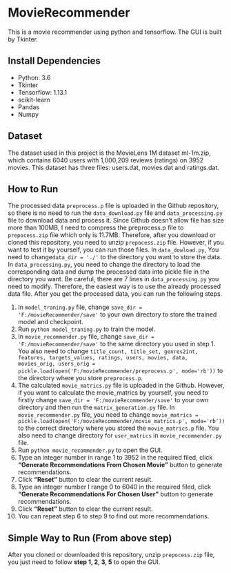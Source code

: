 # MovieRecommender
This is a movie recommender using python and tensorflow. The GUI is built by Tkinter.

## Install Dependencies
-	Python: 3.6
-	Tkinter
-	Tensorflow: 1.13.1
-	scikit-learn
-	Pandas
-	Numpy

## Dataset
The dataset used in this project is the MovieLens 1M dataset ml-1m.zip, which contains 6040 users with 1,000,209 reviews (ratings) on 3952 movies. This dataset has three files: users.dat, movies.dat and ratings.dat.

## How to Run
The processed data `preprocess.p` file is uploaded in the Github repository, so there is no need to run the `data_download.py` file and `data_processing.py` file to download data and process it. 
Since Github doesn’t allow file has size more than 100MB, I need to compress the preprocess.p file to `prepocess.zip` file which only is 11.7MB. Therefore, after you download or cloned this repository, you need to unzip `prepocess.zip` file.
However, if you want to test it by yourself, you can run those files. In `data_dowload.py`, You need to change`data_dir = './'` to the directory you want to store the data. In `data_processing.py`, you need to change the directory to load the corresponding data and dump the processed data into pickle file in the directory you want. Be careful, there are 7 lines in `data_processing.py` you need to modify. Therefore, the easiest way is to use the already processed data file.
After you get the processed data, you can run the following steps.

1)	In `model_traning.py` file, change `save_dir = 'F:/movieRecommender/save'` to your own directory to store the trained model and checkpoint.
2)	Run `python model_traning.py` to train the model.
3)	In `movie_recommender.py` file, change `save_dir = 'F:/movieRecommender/save'` to the same directory you used in step 1. You also need to change `title_count, title_set, genres2int, features, targets_values, ratings, users, movies, data, movies_orig, users_orig = pickle.load(open('F:/movieRecommender/preprocess.p', mode='rb'))` to the directory where you store `preprocess.p`.
4)	The calculated `movie_matrics.py` file is uploaded in the Github. However, if you want to calculate the movie_matrics by yourself, you need to firstly change `save_dir = 'F:/movieRecommender/save'` to your own directory and then run the `matrix_generation.py` file. In `movie_recommender.py` file, you need to change `movie_matrics = pickle.load(open('F:/movieRecommender/movie_matrics.p', mode='rb'))` to the correct directory where you stored the `movie_matrics.p` file. You also need to change directory for `user_matrics` in `movie_recommender.py` file.
5)	Run `python movie_recommender.py` to open the GUI.
6)	Type an integer number in range 1 to 3952 in the required filed, click **“Generate Recommendations From Chosen Movie”** button to generate recommendations.
7)	Click **“Reset”** button to clear the current result.
8)	Type an integer number I range 0 to 6040 in the required filed, click **“Generate Recommendations For Chosen User”**  button to generate recommendations.
9)	Click **“Reset”** button to clear the current result.
10)	 You can repeat step 6 to step 9 to find out more recommendations.

## Simple Way to Run (From above step)
After you cloned or downloaded this repository, unzip `prepocess.zip` file, you just need to follow **step 1, 2, 3, 5** to open the GUI.

